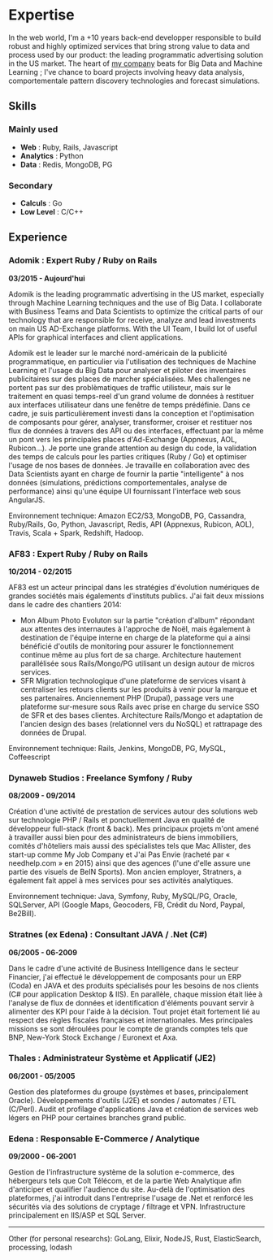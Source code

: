 
Expertise
=========

In the web world, I'm a +10 years back-end developper responsible to build
robust and highly optimized services that bring strong value to data and process
used by our product: the leading programmatic advertising solution in the US
market. The heart of [my company](www.adomik.com) beats for Big Data and Machine
Learning ; I've chance to board projects involving heavy data analysis,
comportementale pattern discovery technologies and forecast simulations.

Skills
------

### Mainly used
- **Web** :               Ruby, Rails, Javascript
- **Analytics** :         Python
- **Data** :              Redis, MongoDB, PG

### Secondary
- **Calculs** :           Go
- **Low Level** :         C/C++

Experience
----------

### Adomik : Expert Ruby / Ruby on Rails
**03/2015 - Aujourd'hui**

Adomik is the leading programmatic advertising in the US market, especially through Machine Learning techniques and the use of Big Data. I collaborate with Business Teams and Data Scientists to optimize the critical parts of our technology that are responsible for receive, analyze and lead investments on main US AD-Exchange platforms. With the UI Team, I build lot of useful APIs for graphical interfaces and client applications.

Adomik est le leader sur le marché nord-américain de la publicité programmatique, en particulier via l'utilisation des techniques de Machine Learning et l'usage du Big Data pour analyser et piloter des inventaires publicitaires sur des places de marcher spécialisées. Mes challenges ne portent pas sur des problèmatiques de traffic utilisteur, mais sur le traitement en quasi temps-reel d'un grand volume de données à restituer aux interfaces utilisateur dans une fenêtre de temps prédéfinie. Dans ce cadre, je suis particulièrement investi dans la conception et l'optimisation de composants pour gérer, analyser, transformer, croiser et restituer nos flux de données à travers des API ou des interfaces, effectuant par la même un pont vers les principales places d'Ad-Exchange (Appnexus, AOL, Rubicon...). Je porte une grande attention au design du code, la validation des temps de calculs pour les parties critiques (Ruby / Go) et optimiser l'usage de nos bases de données. Je travaille en collaboration avec des Data Scientists ayant en charge de fournir la partie "intelligente" à nos données (simulations, prédictions comportementales, analyse de performance) ainsi qu'une équipe UI fournissant l'interface web sous AngularJS.

Environnement technique: Amazon EC2/S3, MongoDB, PG, Cassandra, Ruby/Rails, Go, Python, Javascript, Redis, API (Appnexus, Rubicon, AOL), Travis, Scala + Spark, Redshift, Hadoop.


### AF83 : Expert Ruby / Ruby on Rails
**10/2014 - 02/2015**

AF83 est un acteur principal dans les stratégies d'évolution numériques de grandes sociétés mais égalements d'instituts publics. J'ai fait deux missions dans le cadre des chantiers 2014:
  - Mon Album Photo
  Evoluton sur la partie "création d'album" répondant aux attentes des internautes à l'approche de Noël, mais également à destination de l'équipe interne en charge de la plateforme qui a ainsi bénéficié d'outils de monitoring pour assurer le fonctionnement continue même au plus fort de sa charge. Architecture hautement parallélisée sous Rails/Mongo/PG utilisant un design autour de micros services.
  - SFR
  Migration technologique d'une plateforme de services visant à centraliser les retours clients sur les produits à venir pour la marque et ses partenaires. Anciennement PHP (Drupal), passage vers une plateforme sur-mesure sous Rails avec prise en charge du service SSO de SFR et des bases clientes. Architecture Rails/Mongo et adaptation de l'ancien design des bases (relationnel vers du NoSQL) et rattrapage des données de Drupal.

Environnement technique: Rails, Jenkins, MongoDB, PG, MySQL, Coffeescript


### Dynaweb Studios : Freelance Symfony / Ruby
**08/2009 - 09/2014**

Création d'une activité de prestation de services autour des solutions web sur technologie PHP / Rails et ponctuellement Java en qualité de développeur full-stack (front & back). Mes principaux projets m'ont amené à travailler aussi bien pour des administrateurs de biens immobiliers, comités d'hôteliers mais aussi des spécialistes tels que Mac Allister, des start-up comme My Job Company et J'ai Pas Envie (racheté par « needhelp.com » en 2015) ainsi que des agences (l'une d'elle assure une partie des visuels de BeIN Sports). Mon ancien employer, Stratners, a également fait appel à mes services pour ses activités analytiques.

Environnement technique: Java, Symfony, Ruby, MySQL/PG, Oracle, SQLServer, API (Google Maps, Geocoders, FB, Crédit du Nord, Paypal, Be2Bill).


### Stratnes (ex Edena) : Consultant JAVA / .Net (C#)
**06/2005 - 06-2009**

Dans le cadre d'une activité de Business Intelligence dans le secteur Financier, j'ai effectué le développement de composants pour un ERP (Coda) en JAVA et des produits spécialisés pour les besoins de nos clients (C# pour application Desktop & IIS). En parallèle, chaque mission était liée à l'analyse de flux de données et identification d'éléments pouvant servir à alimenter des KPI pour l'aide à la décision. Tout projet était fortement lié au respect des règles fiscales françaises et internationales. Mes principales missions se sont déroulées pour le compte de grands comptes tels que BNP, New-York Stock Exchange / Euronext et Axa.


### Thales : Administrateur Système et Applicatif (JE2)
**06/2001 - 05/2005**

Gestion des plateformes du groupe (systèmes et bases, principalement Oracle). Développements d'outils (J2E) et sondes / automates / ETL (C/Perl). Audit et profilage d'applications Java et création de services web légers en PHP pour certaines branches grand public.


### Edena : Responsable E-Commerce / Analytique
**09/2000 - 06-2001**

Gestion de l'infrastructure système de la solution e-commerce, des hébergeurs tels que Colt Télécom, et de la partie Web Analytique afin d'anticiper et qualifier l'audience du site. Au-delà de l'optimisation des plateformes, j'ai introduit dans l'entreprise l'usage de .Net et renforcé les sécurités via des solutions de cryptage / filtrage et VPN. Infrastructure principalement en IIS/ASP et SQL Server.



---
Other (for personal researchs): GoLang, Elixir, NodeJS, Rust, ElasticSearch,
processing, lodash
